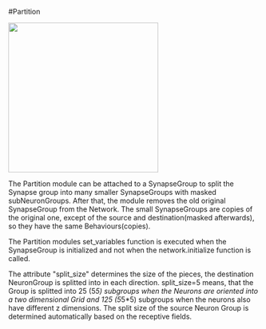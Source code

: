 #Partition

<img width="300" src="https://raw.githubusercontent.com/trieschlab/PymoNNto/Images/Partition.png"><br>

The Partition module can be attached to a SynapseGroup to split the Synapse group into many smaller SynapseGroups with masked subNeuronGroups.
After that, the module removes the old original SynapseGroup from the Network. 
The small SynapseGroups are copies of the original one, except of the source and destination(masked afterwards), so they have the same Behaviours(copies).

The Partition modules set_variables function is executed when the SynapseGroup is initialized and not when the network.initialize function is called.

The attribute "split_size" determines the size of the pieces, the destination NeuronGroup is splitted into in each direction.
split_size=5 means, that the Group is splitted into 25 (5*5) subgroups when the Neurons are oriented into a two dimensional Grid and 125 (5*5*5) subgroups when the neurons also have different z dimensions.
The split size of the source Neuron Group is determined automatically based on the receptive fields.
